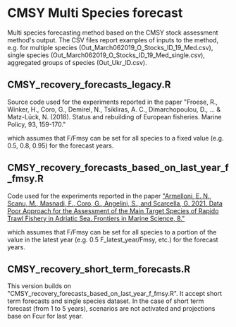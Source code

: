 # CMSY Multi Species forecast
Multi species forecasting method based on the CMSY stock assessment method's output. The CSV files report examples of inputs to the method, e.g. for multiple species (Out_March062019_O_Stocks_ID_19_Med.csv), single species (Out_March062019_O_Stocks_ID_19_Med_single.csv), aggregated groups of species (Out_Ukr_ID.csv).

## CMSY_recovery_forecasts_legacy.R ##
Source code used for the experiments reported in the paper
"Froese, R., Winker, H., Coro, G., Demirel, N., Tsikliras, A. C., Dimarchopoulou, D., ... & Matz-Lück, N. (2018). Status and rebuilding of European fisheries. Marine Policy, 93, 159-170."

which assumes that F/Fmsy can be set for all species to a fixed value (e.g. 0.5, 0.8, 0.95) for the forecast years.

## CMSY_recovery_forecasts_based_on_last_year_f_fmsy.R ##
Code used for the experiments reported in the paper ["Armelloni, E. N., Scanu, M., Masnadi, F., Coro, G., Angelini, S., and Scarcella, G. 2021. Data Poor Approach for the Assessment of the Main Target Species of Rapido Trawl Fishery in Adriatic Sea. Frontiers in Marine Science, 8."](https://www.frontiersin.org/articles/10.3389/fmars.2021.552076/full)

which assumes that F/Fmsy can be set for all species to a portion of the value in the latest year (e.g. 0.5 F_latest_year/Fmsy, etc.) for the forecast years.

## CMSY_recovery_short_term_forecasts.R ##

This version builds on "CMSY_recovery_forecasts_based_on_last_year_f_fmsy.R". It accept short term forecasts and single species dataset. In the case of short term forecast (from 1 to 5 years), scenarios are not activated and projections base on Fcur for last year.
